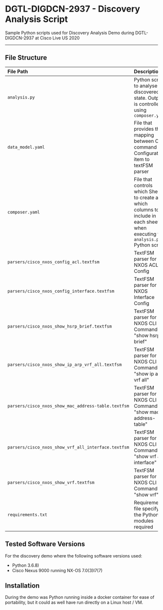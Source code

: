 # DGTL-DIGDCN-2937 - Discovery Analysis Script

Sample Python scripts used for Discovery Analysis Demo during DGTL-DIGDCN-2937 at Cisco Live US 2020

---

## File Structure

| File Path | Description |
| :-------- | :--------- |
| `analysis.py` | Python script to analyse discovered state. Output is controlled using `composer.yaml` |
| `data_model.yaml` | File that provides the mapping between CLI command / Configuration item to textFSM parser |
| `composer.yaml`| File that controls which Sheets to create and which columns to include in each sheet when executing the `analysis.py` Python script |
| `parsers/cisco_nxos_config_acl.textfsm`| TextFSM parser for NXOS ACL Config |
| `parsers/cisco_nxos_config_interface.textfsm`| TextFSM parser for NXOS Interface Config |
| `parsers/cisco_nxos_show_hsrp_brief.textfsm`| TextFSM parser for NXOS CLI Command "show hsrp brief" |
| `parsers/cisco_nxos_show_ip_arp_vrf_all.textfsm`| TextFSM parser for NXOS CLI Command "show ip arp vrf all" |
| `parsers/cisco_nxos_show_mac_address-table.textfsm`| TextFSM parser for NXOS CLI Command "show mac address-table" |
| `parsers/cisco_nxos_show_vrf_all_interface.textfsm`| TextFSM parser for NXOS CLI Command "show vrf all interface" |
| `parsers/cisco_nxos_show_vrf.textfsm`| TextFSM parser for NXOS CLI Command "show vrf" |
| `requirements.txt` | Requirements file specifying the Python modules required |

## Tested Software Versions

For the discovery demo where the following software versions used:

* Python 3.6.8)
* Cisco Nexus 9000 running NX-OS 7.0(3)I7(7)

## Installation

During the demo was Python running inside a docker container for ease of portability, but it could as well have run directly on a Linux host / VM.
